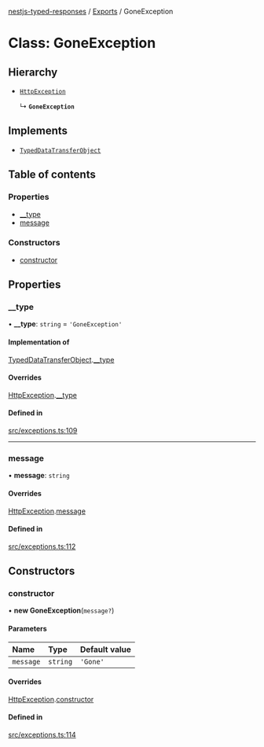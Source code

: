 [nestjs-typed-responses](../README.md) / [Exports](../modules.md) / GoneException

# Class: GoneException

## Hierarchy

- [`HttpException`](HttpException.md)

  ↳ **`GoneException`**

## Implements

- [`TypedDataTransferObject`](../interfaces/TypedDataTransferObject.md)

## Table of contents

### Properties

- [\_\_type](GoneException.md#__type)
- [message](GoneException.md#message)

### Constructors

- [constructor](GoneException.md#constructor)

## Properties

### \_\_type

• **\_\_type**: `string` = `'GoneException'`

#### Implementation of

[TypedDataTransferObject](../interfaces/TypedDataTransferObject.md).[__type](../interfaces/TypedDataTransferObject.md#__type)

#### Overrides

[HttpException](HttpException.md).[__type](HttpException.md#__type)

#### Defined in

[src/exceptions.ts:109](https://github.com/igrek8/nestjs-typed-responses/blob/f215ea0/src/exceptions.ts#L109)

___

### message

• **message**: `string`

#### Overrides

[HttpException](HttpException.md).[message](HttpException.md#message)

#### Defined in

[src/exceptions.ts:112](https://github.com/igrek8/nestjs-typed-responses/blob/f215ea0/src/exceptions.ts#L112)

## Constructors

### constructor

• **new GoneException**(`message?`)

#### Parameters

| Name | Type | Default value |
| :------ | :------ | :------ |
| `message` | `string` | `'Gone'` |

#### Overrides

[HttpException](HttpException.md).[constructor](HttpException.md#constructor)

#### Defined in

[src/exceptions.ts:114](https://github.com/igrek8/nestjs-typed-responses/blob/f215ea0/src/exceptions.ts#L114)
